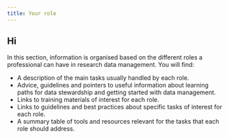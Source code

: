 ```yaml
---
title: Your role
---
```

## Hi
In this section, information is organised based on the different roles a professional can have in research data management. You will find:
- A description of the main tasks usually handled by each role.
- Advice, guidelines and pointers to useful information about learning paths for data stewardship and getting started with data management.
- Links to training materials of interest for each role.
- Links to guidelines and best practices about specific tasks of interest for each role.
- A summary table of tools and resources relevant for the tasks that each role should address.





